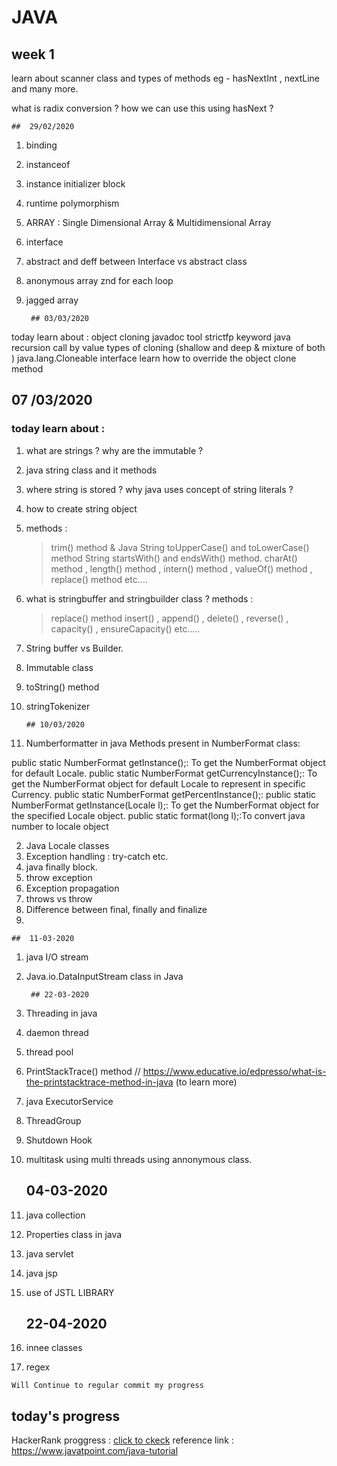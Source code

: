 # JAVA

## week 1


learn about  scanner class
and types of methods 
eg - hasNextInt  ,  nextLine and many more.

what is radix conversion ?  how we can use this using hasNext ? 


	##	29/02/2020


1. binding
2. instanceof
3. instance initializer block
4. runtime polymorphism
5. ARRAY : 	Single Dimensional Array & Multidimensional Array
6. interface 
7. abstract and deff between Interface vs abstract class
8. anonymous array znd for each loop
9. jagged array



		## 03/03/2020
today learn about :
object cloning 
javadoc tool
strictfp keyword
java recursion
call by value
types of cloning (shallow and deep & mixture of both )
java.lang.Cloneable interface
learn how to override the object clone method 


##		07 /03/2020

### today learn about :
1. what are strings ? why are the immutable ?
2. java string class and it methods
3. where string is stored ? why java uses concept of string literals ?
4. how to create string object
5. methods :
	> trim() method & Java String toUpperCase() and toLowerCase() method
	> String startsWith() and endsWith() method.
	> charAt() method , length() method , intern() method , valueOf() method , replace() method
	etc.... 
6. what is stringbuffer and stringbuilder class ?
 methods :
	> replace() method
	> insert() , append() , delete() , reverse() , capacity() , ensureCapacity()
	etc.....
7. String buffer vs Builder.
8. Immutable class
9. toString() method
10. stringTokenizer

		## 10/03/2020

1. Numberformatter in java
Methods present in NumberFormat class:

public static NumberFormat getInstance();: To get the NumberFormat object for default Locale.
public static NumberFormat getCurrencyInstance();: To get the NumberFormat object for default Locale to represent in specific Currency.
public static NumberFormat getPercentInstance();:
public static NumberFormat getInstance(Locale l);: To get the NumberFormat object for the specified Locale object.
public static format(long l);:To convert java number to locale object

2. Java Locale classes
3. Exception handling : try-catch etc.
4. java finally block.
5. throw exception
6. Exception propagation
7. throws vs throw 
8. Difference between final, finally and finalize
9. 

	##	11-03-2020

1. java  I/O stream
2. Java.io.DataInputStream class in Java


		## 22-03-2020

1. Threading in java
2. daemon thread
3. thread pool
4. PrintStackTrace() method  // https://www.educative.io/edpresso/what-is-the-printstacktrace-method-in-java (to learn more)
5. java ExecutorService
6. ThreadGroup 
7. Shutdown Hook
8. multitask using multi threads using annonymous class.
  		
      
      ## 04-03-2020

1. java collection 
2. Properties class in java
3. java servlet
4. java jsp
5. use of JSTL LIBRARY

	##	22-04-2020
1. innee classes
2. regex 

`Will Continue to regular commit my progress`
## today's progress 

HackerRank proggress :
[click to ckeck](https://www.hackerrank.com/KushagraBansal?hr_r=1)
reference link : https://www.javatpoint.com/java-tutorial

